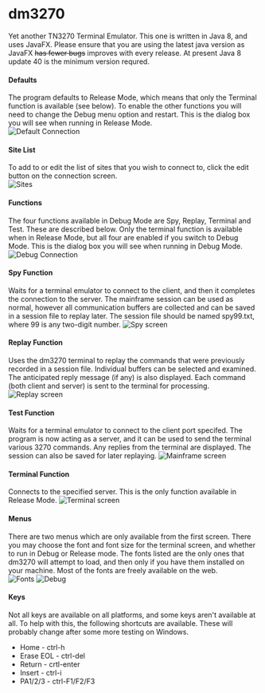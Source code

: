 # dm3270
Yet another TN3270 Terminal Emulator. This one is written in Java 8, and uses JavaFX. Please ensure that you are using the latest java version as JavaFX ~~has fewer bugs~~ improves with every release. At present Java 8 update 40 is the minimum version requred.
#### Defaults
The program defaults to Release Mode, which means that only the Terminal function is available (see below). To enable the other functions you will need to change the Debug menu option and restart. This is the dialog box you will see when running in Release Mode.  
![Default Connection](resources/connect1.png?raw=true "default connection")
#### Site List
To add to or edit the list of sites that you wish to connect to, click the edit button on the connection screen.  
![Sites](resources/sitelist.png?raw=true "site list")
#### Functions
The four functions available in Debug Mode are Spy, Replay, Terminal and Test. These are described below. Only the terminal function is available when in Release Mode, but all four are enabled if you switch to Debug Mode. This is the dialog box you will see when running in Debug Mode.  
![Debug Connection](resources/connect2.png?raw=true "debug connection")
#### Spy Function
Waits for a terminal emulator to connect to the client, and then it completes the connection to the server. The mainframe session can be used as normal, however all communication buffers are collected and can be saved in a session file to replay later. The session file should be named spy99.txt, where 99 is any two-digit number.
![Spy screen](resources/spy2.png?raw=true "spy screen")
#### Replay Function
Uses the dm3270 terminal to replay the commands that were previously recorded in a session file. Individual buffers can be selected and examined. The anticipated reply message (if any) is also displayed. Each command (both client and server) is sent to the terminal for processing.
![Replay screen](resources/replay2.png?raw=true "replay screen")
#### Test Function
Waits for a terminal emulator to connect to the client port specifed. The program is now acting as a server, and it can be used to send the terminal various 3270 commands. Any replies from the terminal are displayed. The session can also be saved for later replaying.
![Mainframe screen](resources/server.png?raw=true "mainframe screen")
#### Terminal Function
Connects to the specified server. This is the only function available in Release Mode.
![Terminal screen](resources/terminal.png?raw=true "dm3270")
#### Menus
There are two menus which are only available from the first screen. There you may choose the font and font size for the terminal screen, and whether to run in Debug or Release mode. The fonts listed are the only ones that dm3270 will attempt to load, and then only if you have them installed on your machine. Most of the fonts are freely available on the web.  
![Fonts](resources/fonts.png?raw=true "fonts")
![Debug](resources/debug.png?raw=true "debug")
#### Keys
Not all keys are available on all platforms, and some keys aren't available at all. To help with this, the following shortcuts are available. These will probably change after some more testing on Windows.
* Home - ctrl-h
* Erase EOL - ctrl-del
* Return - crtl-enter
* Insert - ctrl-i
* PA1/2/3 - ctrl-F1/F2/F3
